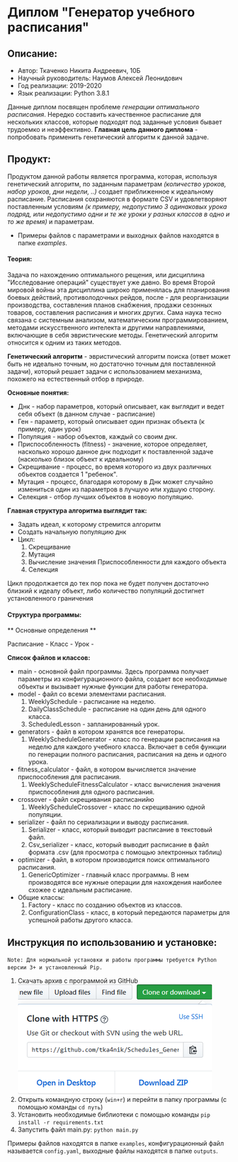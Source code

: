 # Диплом "Генератор учебного расписания"

## Описание:

- Автор: Ткаченко Никита Андреевич, 10Б
- Научный руководитель: Наумов Алексей Леонидович
- Год реализации: 2019-2020
- Язык реализации: Python 3.8.1

Данные диплом посвящен проблеме *генерации оптимального расписания*. Нередко составить качественное расписание для нескольких классов, которые подходят под заданные условия бывает трудоемко и неэффективно. **Главная цель данного диплома** - попробовать применить генетический алгоритм к данной задаче.

## Продукт:


Продуктом данной работы является программа, которая, используя генетический алгоритм, по заданным параметрам *(количество уроков, набор уроков, дни недели, ..)* создает приближенное к идеальному расписание. Расписания сохраняются в формате CSV и удовлетворяют поставленным условиям *(к примеру, недопустимо 3 одинаковых урока подряд, или недопустимо одни и те же уроки у разных классов в одно и то же время)* и параметрам.

- Примеры файлов с параметрами и выходных файлов находятся в папке *examples*.

#### Теория:


Задача по нахождению оптимального рещения, или дисциплина "Исследование операций" существует уже давно. Во время Второй мировой войны эта дисциплина широко применялась для планирования боевых действий, противолодочных рейдов, после - для реорганизации производства, составления планов снабжения, продажи сезонных товаров, составления расписания и многих других. Сама наука тесно связана с системным анализом, математическим программированием, методами искусственного интелекта и другими направлениями, включающие в себя эвристические методы. Генетический алгоритм относится к одним из таких методов.

**Генетический алгоритм** - эвристический алгоритм поиска (ответ может быть не идеально точным, но достаточно точным для поставленной задачи), который решает задачи с использованием механизма, похожего на естественный отбор в природе.

**Основные понятия:**
- Днк - набор параметров, который описывает, как выглядит и ведет себя объект (в данном случае - расписание)
- Ген - параметр, который описывает один признак объекта (к примеру, один урок) 
- Популяция - набор объектов, каждый со своим днк.
- Приспособленность (fitness) - значение, которое определяет, насколько хорошо данное днк подходит к поставленной задаче (насколько близок объект к идеальному)
- Скрещивание - процесс, во время которого из двух различных объектов создается 1 "ребенок".
- Мутация - процесс, благодаря которому в Днк может случайно измениться один из параметров в лучшую или худшую сторону.
- Селекция - отбор лучших объектов в новоую популяцию.


**Главная структура алгоритма выглядит так:**
- Задать идеал, к которому стремится алгоритм
- Создать начальную популяцию днк
- Цикл:
  1. Скрещивание
  2. Мутация
  3. Вычисление значения Приспособленности для каждого объекта
  4. Селекция
  
Цикл продолжается до тех пор пока не будет получен достаточно близкий к идеалу объект, либо количество популяций достигнет установленного граничения

#### Структура программы:

** Основные определения ** 

Расписание - 
Класс  - 
Урок - 

**Список файлов и классов:**
- main - основной файл программы. Здесь программа получает параметры из конфигурационного файла,
создает все необходимые объекты и вызывает нужные функции для работы генератора. 
- model - файл со всеми элементами расписания.
  1. WeeklySchedule - расписание на неделю.
  2. DailyClassSchedule - расписание на один день для одного класса.
  3. ScheduledLesson - запланированный урок.
- generators - файл в котором хранятся все генераторы. 
  1. WeeklyScheduleGenerator - класс по генерации расписания на неделю для каждого учебного класса. Включает в себя функции по генерации полного расписания, расписания на день и одного урока.
- fitness_calculator - файл, в котором вычисляется значение приспособления для расписания.
  1. WeeklyScheduleFitnessCalculator - класс вычисления значения приспособления для одного расписания.
- crossover - файл скрещивания расписанийю
  1. WeeklyScheduleCrossover - класс по скрещиванию одной популяции.
- serializer - файл по сериализации и выводу расписания.
  1. Serializer - класс, который выводит расписание в текстовый файл.
  2. Csv_serializer - класс, который выводит расписание в файл формата .csv (для просмотра с помощью электронных таблиц)
- optimizer - файл, в котором производится поиск оптимального расписания.
  1. GenericOptimizer - главный класс программы. В нем производятся все нужные операции для нахождения наиболее схожее с идеальным расписание.
- Общие классы:
  1. Factory - класс по созданию объектов из классов.
  2. ConfigurationClass - класс, в который передаются параметры для успешной работы другого класса.
  
## Инструкция по использованию и установке:
`Note: Для нормальной установки и работы программы требуется Python версии 3+ и установленный Pip.`
1. Скачать архив с программой из GitHub 
![Кнопка загрузки](/static/Pictures/dd_btn.png "Кнопка загрузки")
2. Открыть командную строку (`win+r`) и перейти в папку программы (с помощью команды `cd путь`)
3. Установить необходимые библиотеки с помощью команды `pip install -r requirements.txt`
4. Запустить файл main.py: `python main.py` 

Примеры файлов находятся в папке `examples`, конфигурационный файл называется `config.yaml`, выходные файлы находятся в папке `outputs`. 
 